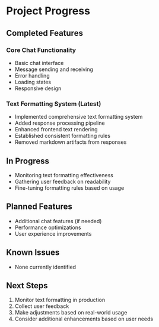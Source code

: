 # Project Progress

## Completed Features

### Core Chat Functionality
- Basic chat interface
- Message sending and receiving
- Error handling
- Loading states
- Responsive design

### Text Formatting System (Latest)
- Implemented comprehensive text formatting system
- Added response processing pipeline
- Enhanced frontend text rendering
- Established consistent formatting rules
- Removed markdown artifacts from responses

## In Progress
- Monitoring text formatting effectiveness
- Gathering user feedback on readability
- Fine-tuning formatting rules based on usage

## Planned Features
- Additional chat features (if needed)
- Performance optimizations
- User experience improvements

## Known Issues
- None currently identified

## Next Steps
1. Monitor text formatting in production
2. Collect user feedback
3. Make adjustments based on real-world usage
4. Consider additional enhancements based on user needs